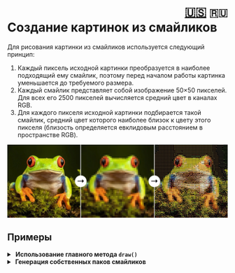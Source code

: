 <h1><div align="right">
<a href="EN_info.md">🇺🇸</a>
<code>🇷🇺</code> 
</div>
Создание картинок из смайликов
</h1>

Для рисования картинки из смайликов используется следующий принцип:
1. Каждый пиксель исходной картинки преобразуется в наиболее подходящий ему смайлик, поэтому перед началом работы картинка уменьшается до требуемого размера.
2. Каждый смайлик представляет собой изображение 50×50 пикселей. Для всех его 2500 пикселей вычисляется средний цвет в каналах RGB.
3. Для каждого пикселя исходной картинки подбирается такой смайлик, средний цвет которого наиболее близок к цвету этого пикселя (близость определяется евклидовым расстоянием в пространстве RGB).

![process](assets/process.jpg)

## Примеры

<details>
<summary>&nbsp;<strong>Использование главного метода <code>draw()</code></strong></summary>
<blockquote></blockquote>
<blockquote>
Если нужно просто создать картинку из смайликов, достаточно лишь использовать метод <code>draw()</code> из модуля <code>utils</code>:<br><br>

```python
from utils import draw

draw(image='fuji.jpg',  # путь к исходной картинке
     width=100,         # количество смайликов в ширину
     background='auto', # цвет фона
     styles='all',      # стили для смайликов
     save_as='art.jpg') # путь для сохранения
```
Результат:

![fuji](assets/fuji.jpg)

<details>
<summary>&nbsp;Параметры функции <code>draw()</code> подробно:</summary>
<blockquote></blockquote>
<ul>
<li><kbd>image</kbd> - путь к файлу исходного изображения;</li>
<li><kbd>width</kbd> - количество смайликов в ширину <i>(значение по умолчанию: 50)</i>;</li>
<li><kbd>save_as</kbd> - путь для сохранения изображения результата. Если указать <i>None</i>, результат не будет никуда сохранен <i>(значение по умолчанию: None)</i>;</li>
<li><kbd>styles</kbd> - каждая буква в этой строке обозначает стиль для отрисовки смайликов. Например, если указать <code>"ag"</code>, то при рисовании картинки будут использоваться стили смайликов Google и Apple. Чтобы выбрать все стили, можно указать <code>"all"</code> <i>(значение по умолчанию: "all")</i>;
<blockquote></blockquote>
<table>
    <tr>
        <th>Буква</th>
        <th>Стиль</th>
        <th>Примеры</th>
    </tr>
    <tr>
        <td><code>"t"</code></td>
        <td>Стиль смайликов Twitter</td>
        <td><img src="assets/style-t.png" height="24pt"/></td>
    </tr>
    <tr>
        <td><code>"a"</code></td>
        <td>Стиль смайликов Apple</td>
        <td><img src="assets/style-a.png" height="24pt"/></td>
    </tr>
    <tr>
        <td><code>"g"</code></td>
        <td>Стиль смайликов Google</td>
        <td><img src="assets/style-g.png" height="24pt"/></td>
    </tr>
    <tr>
        <td><code>"f"</code></td>
        <td>Стиль смайликов Facebook</td>
        <td><img src="assets/style-f.png" height="24pt"/></td>
    </tr>
</table></li>
<li><kbd>pack</kbd> - путь к паку смайликов, которые будут использоваться для рисования картинки. Все стандартные паки находятся в папке <code>data/</code> <i>(значение по умолчанию: "data/classic")</i>;
<blockquote></blockquote>
<table>
    <tr>
        <th>Пак</th>
        <th>Описание</th>
        <th>Примеры</th>
    </tr>
    <tr>
        <td><code>"data/classic"</code></td>
        <td>Много разных смайликов</td>
        <td>😀 🍎 🚛</td>
    </tr>
    <tr>
        <td><code>"data/colors"</code></td>
        <td>Однотонные цветные смайлики</td>
        <td>💚 🟥 🟣</td>
    </tr>
    <tr>
        <td><code>"data/flags"</code></td>
        <td>Прямоугольные флаги стран</td>
        <td>🇷🇺 🇨🇳 🇯🇵</td>
    </tr>
    <tr>
        <td><code>"data/food"</code></td>
        <td>Разные смайлики с едой</td>
        <td>🥝 🫐 🍷</td>
    </tr>
    <tr>
        <td><code>"data/love"</code></td>
        <td>Разные смайлики про любовь</td>
        <td>❤️‍🔥 🥰 💙</td>
    </tr>
    <tr>
        <td><code>"data/moon"</code></td>
        <td>Смайлики фаз луны</td>
        <td>🌖 🌗 🌘</td>
    </tr>
    <tr>
        <td><code>"data/all_flags"</code></td>
        <td>Все флаги</td>
        <td>🏴‍☠️ 🚩 🎌</td>
    </tr>
</table></li>
<li><kbd>background</kbd> - цвет фона картинки в формате кортежа из трех или четырех значений RGB или RGBA соответственно. Если указать <i>None</i>, будет выбран прозрачный фон. Если указать <code>"auto"</code>, то цвет будет выбираться индивидуально для каждого смайлика так, чтобы наилучшим образом соответствовать исходной картинке. Но это может занять много времени! <i>(значение по умолчанию: (0, 0, 0, 255))</i>.</li>
</ul>
</details>
</blockquote>
</details>

<details>
<summary><strong>&nbsp;Генерация собственных паков смайликов</strong></summary>
<blockquote></blockquote>
<blockquote>
При желании можно можно создать собственные паки смайликов. Для этого необходимо дополнительно установить следующие библиотеки:<br><br>

```bash
pip install pilmoji==2.0.4
pip install emoji==2.11.0
```
Затем необходимо воспользоваться функцией <code>create_data()</code>:

<details>
<summary>&nbsp;код функции</summary>

```python
from PIL import Image, ImageFont, ImageDraw
from pilmoji import Pilmoji
from pilmoji.source import EmojiCDNSource
import numpy as np
import pickle


def create_data(emojis,
                size=50,
                save_as=None, 
                disp=True):
    """
    Создать словарь всех необходимых данных для
    рисования N разных смайликов (которые указаны
    в параметре emojis). Структура словаря:
    {
        'emojis': list of N emojis of str type,
        'styles': dict of 4 style names {number: stylename},
        'size': int (side of square image on which emojis are drawn),
        'matrices': np-array with shape (4, N, size, size, 4) of uint8,
    }

    PARAMETERS
    ----------
    emojis : list[str]
        список смайликов для формирования пака

    size : int
        размер стороны квадратного изображения, на
        котором будет отрисовываться каждый смайлик
        (в пикселях)

    save_as : str или None
        путь для сохранения пака. Если указать None,
        пак не будет никуда сохранен, а только
        вернется в качестве результата функции
    
    disp : bool
        индикация прогресса создания пака
    """
    
    def _str2style(name):
        """Конвертировать название стиля в класс"""
        class StyleClass(EmojiCDNSource):
            STYLE = name
        return StyleClass
        
    # Количество смайликов в паке
    n_emojis = len(emojis)

    # Размер изображения смайлика
    esize = (size, size)
    
    data_dict = {
        'emojis': emojis,
        'styles': {0: 'twitter', 
                   1: 'apple', 
                   2: 'google', 
                   3: 'facebook'},
        'size': size,
        'matrices': np.zeros((4, n_emojis, *esize, 4), 
                             dtype='uint8')
    }

    # Классы для стилей смайликов
    styles = [_str2style(data_dict['styles'][i]) for i in range(4)]

    for i, emoji in enumerate(emojis):
        for j, style in enumerate(styles):
            # Рисование смайлика на пустом (0, 0, 0, 0) RGBA-изображении
            with Image.new('RGBA', esize, 0) as image:
                font = ImageFont.truetype('arial.ttf', esize[0])
                with Pilmoji(image, source=style) as pilmoji:
                    pilmoji.text((0, 0), emoji, font=font)
                    
            # RGBA-матрица
            image_np = np.array(image)
            data_dict['matrices'][j, i] = image_np
            
            # Вывод прогресса
            if disp:
                total = n_emojis * 4
                current = i * 4 + j + 1
                progress = f'{round(current / total * 100, 2)}%'
                print(f'\r{progress:<6} ({i+1}/{len(emojis)})', end='')
    if disp:
        print()

    # Сохранение пака в виде бинарного файла
    if save_as is not None:
        with open(f'{save_as}.pkl', 'wb') as file:
            pickle.dump(data_dict, file)

    return data_dict
```
</details>
Пример создания пака из смайликов ⚽️, 🏀, 🥎:<br><br>

```python
create_data(emojis=['⚽️', '🏀', '🥎'], # список смайликов
            size=50,                  # размер изображения смайлика
            save_as='data/sport',     # путь для сохранения
            disp=True)                # индикация прогресса
```
</blockquote>
</details>
